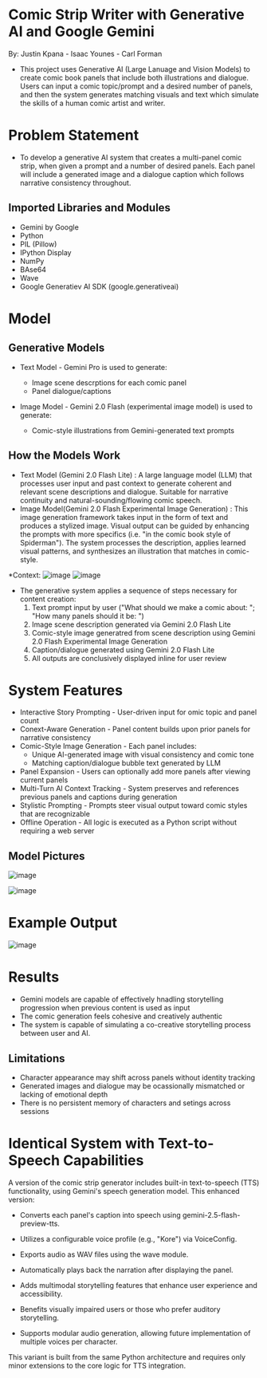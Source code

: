 # Comic Strip Writer with Generative AI and Google Gemini
By: Justin Kpana - Isaac Younes - Carl Forman
* This project uses Generative AI (Large Lanuage and Vision Models) to create comic book panels that include both illustrations and dialogue. Users can input a comic topic/prompt and a desired number of panels, and then the system generates matching visuals and text which simulate the skills of a human comic artist and writer.
  
# Problem Statement
* To develop a generative AI system that creates a multi-panel comic strip, when given a prompt and a number of desired panels. Each panel will include a generated image and a dialogue caption which follows narrative consistency throughout.

## Imported Libraries and Modules
* Gemini by Google
* Python
* PIL (Pillow)
* IPython Display
* NumPy
* BAse64
* Wave
* Google Generatiev AI SDK (google.generativeai)

# Model
## Generative Models
* Text Model - Gemini Pro is used to generate:
  * Image scene descrptions for each comic panel
  * Panel dialogue/captions

* Image Model - Gemini 2.0 Flash (experimental image model) is used to generate:
  * Comic-style illustrations from Gemini-generated text prompts

## How the Models Work
* Text Model (Gemini 2.0 Flash Lite) : A large language model (LLM) that processes user input and past context to generate coherent and relevant scene descriptions and dialogue. Suitable for narrative continuity and natural-sounding/flowing comic speech.
* Image Model(Gemini 2.0 Flash Experimental Image Generation) : This image generation framework takes input in the form of text and produces a stylized image. Visual output can be guided by enhancing the prompts with more specifics (i.e. "in the comic book style of Spiderman"). The system processes the description, applies learned visual patterns, and synthesizes an illustration that matches in comic-style.

*Context: 
![image](https://github.com/user-attachments/assets/f095d81a-654f-4e47-b0f3-0765dc941161)
![image](https://github.com/user-attachments/assets/682df9eb-edf2-4afc-9a4b-717c399b6c5b)



* The generative system applies a sequence of steps necessary for content creation:
  1. Text prompt input by user ("What should we make a comic about: "; "How many panels should it be: ")
  2. Image scene description generated via Gemini 2.0 Flash Lite
  3. Comic-style image generatred from scene description using Gemini 2.0 Flash Experimental Image Generation
  4. Caption/dialogue generated using Gemini 2.0 Flash Lite
  5. All outputs are conclusively displayed inline for user review

# System Features
* Interactive Story Prompting - User-driven input for omic topic and panel count
* Conext-Aware Generation - Panel content builds upon prior panels for narrative consistency
* Comic-Style Image Generation - Each panel includes:
  * Unique AI-generated image with visual consistency and comic tone
  * Matching caption/dialogue bubble text generated by LLM
* Panel Expansion - Users can optionally add more panels after viewing current panels
* Multi-Turn AI Context Tracking - System preserves and references previous panels and captions during generation
* Stylistic Prompting - Prompts steer visual output toward comic styles that are recognizable
* Offline Operation - All logic is executed as a Python script without requiring a web server
  
## Model Pictures
![image](https://github.com/user-attachments/assets/7288c54a-8734-48f3-8b7e-11164967267a)

![image](https://github.com/user-attachments/assets/0da96075-2474-401d-b653-ecc2686077d8)
# Example Output

![image](https://github.com/user-attachments/assets/7e5e88e7-0e45-44f4-97a7-113d33160c38)


# Results
* Gemini models are capable of effectively hnadling storytelling progression when previous content is used as input
* The comic generation feels cohesive and creatively authentic
* The system is capable of simulating a co-creative storytelling process between user and AI.

## Limitations
* Character appearance may shift across panels without identity tracking
* Generated images and dialogue may be ocassionally mismatched or lacking of emotional depth
* There is no persistent memory of characters and setings across sessions

# Identical System with Text-to-Speech Capabilities
A version of the comic strip generator includes built-in text-to-speech (TTS) functionality, using Gemini's speech generation model. This enhanced version:

 * Converts each panel's caption into speech using gemini-2.5-flash-preview-tts.

 * Utilizes a configurable voice profile (e.g., "Kore") via VoiceConfig.

 * Exports audio as WAV files using the wave module.

 * Automatically plays back the narration after displaying the panel.

 * Adds multimodal storytelling features that enhance user experience and accessibility.

 * Benefits visually impaired users or those who prefer auditory storytelling.

 * Supports modular audio generation, allowing future implementation of multiple voices per character.

This variant is built from the same Python architecture and requires only minor extensions to the core logic for TTS integration.
